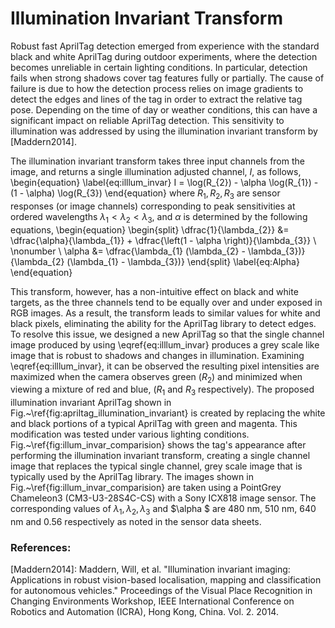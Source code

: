 # Illumination Invariant Transform

Robust fast AprilTag detection emerged from experience with the standard black
and white AprilTag during outdoor experiments, where the detection becomes
unreliable in certain lighting conditions. In particular, detection fails when
strong shadows cover tag features fully or partially. The cause of failure is
due to how the detection process relies on image gradients to detect the edges
and lines of the tag in order to extract the relative tag pose. Depending on
the time of day or weather conditions, this can have a significant impact on
reliable AprilTag detection. This sensitivity to illumination was addressed by
using the illumination invariant transform by [Maddern2014].

The illumination invariant transform takes three input channels from the
image, and returns a single illumination adjusted channel, $I$, as follows,
\begin{equation}
	\label{eq:illlum_invar}
	I = \log(R_{2}) - \alpha \log(R_{1}) - (1 - \alpha) \log(R_{3})
\end{equation}
where $R_{1}, R_{2}, R_{3}$ are sensor responses (or image channels)
corresponding to peak sensitivities at ordered wavelengths $\lambda_{1} <
\lambda_{2} < \lambda_{3}$, and $\alpha$ is determined by the following
equations,
\begin{equation}
  \begin{split}
    \dfrac{1}{\lambda_{2}} &=
      \dfrac{\alpha}{\lambda_{1}}
      + \dfrac{\left(1 - \alpha \right)}{\lambda_{3}} \\
			\nonumber \\
      \alpha &= \dfrac{\lambda_{1} (\lambda_{2} - \lambda_{3})}
      {\lambda_{2} (\lambda_{1} - \lambda_{3})}
  \end{split}
  \label{eq:Alpha}
\end{equation}

This transform, however, has a non-intuitive effect on black and white
targets, as the three channels tend to be equally over and under exposed
in RGB images. As a result, the transform leads to similar values for
white and black pixels, eliminating the ability for the AprilTag library
to detect edges. To resolve this issue, we designed a new AprilTag so
that the single channel image produced by using
\eqref{eq:illlum_invar} produces a grey scale like image that is
robust to shadows and changes in illumination. Examining
\eqref{eq:illlum_invar}, it can be observed the resulting pixel
intensities are maximized when the camera observes green ($R_{2}$) and
minimized when viewing a mixture of red and blue, ($R_{1}$ and $R_{3}$
respectively). The proposed illumination invariant AprilTag shown in
Fig.~\ref{fig:apriltag_illumination_invariant} is created by replacing
the white and black portions of a typical AprilTag with green and
magenta. This modification was tested under various lighting conditions.
Fig.~\ref{fig:illum_invar_comparision} shows the tag's appearance after
performing the illumination invariant transform, creating a single
channel image that replaces the typical single channel, grey scale image
that is typically used by the AprilTag library. The images shown in
Fig.~\ref{fig:illum_invar_comparision} are taken using a PointGrey
Chameleon3 (CM3-U3-28S4C-CS) with a Sony ICX818 image sensor. The
corresponding values of $\lambda_{1},\lambda_{2}, \lambda_{3}$ and
$\alpha $ are 480 nm, 510 nm, 640 nm and 0.56 respectively as noted in
the sensor data sheets.



### References:
[Maddern2014]: Maddern, Will, et al. "Illumination invariant imaging:
Applications in robust vision-based localisation, mapping and classification
for autonomous vehicles." Proceedings of the Visual Place Recognition in
Changing Environments Workshop, IEEE International Conference on Robotics and
Automation (ICRA), Hong Kong, China. Vol. 2. 2014.
